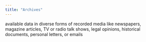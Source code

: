 ```yaml
---
title: "Archives"
---
```

available data in diverse forms of recorded media like newspapers, magazine articles, TV or radio talk shows, legal opinions, historical documents, personal letters, or emails

